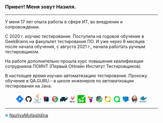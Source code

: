 ### Привет! Меня зовут Назиля.
---
<p> У меня 17 лет опыта работы в сфере ИТ, во внедрении и сопровождении. </p> 
<p> С 2020 г. изучаю тестирование. Поступила на годовое обучение в GeekBrains 
на факультет тестирования ПО. 
И уже через 8 месяцев после начала  обучения, с августа 2021 г., начала работать ручным тестировщиком.
<p>На работе дополнительно прошла курс повышения квалификации сотрудников ПОИНТ 
(Первый ОНлайн Институт Тестировщиков).</p> 
<p>В настоящее время изучаю автоматизацию тестирования. 
Прохожу обучение в QA.GURU – в школе инженеров по автоматизации тестирования на Java.
</p> 

<p  align="center">
  <code><img width="5%" title="Atlassian Jira" src="./images/icons/jira-logo.svg"></code>
  <code><img width="5%" title="Github" src="./images/icons/GitHub.svg"></code>
  <code><img width="5%" title="Java" src="./images/icons/java-logo.svg"></code>
  <code><img width="5%" title="IntelliJ IDEA" src="./images/icons/IDEA-logo.svg"></code>
  <code><img width="5%" title="JUnit5" src="./images/icons/junit5-logo.svg"></code>
  <code><img width="5%" title="Gradle" src="./images/icons/gradle-logo.svg"></code>
  <code><img width="5%" title="Maven" src="./images/icons/maven.png"></code>
  <code><img width="5%" title="Selenium" src="./images/icons/selenium.png"></code>
  <code><img width="5%" title="Selenide" src="./images/icons/selenide-logo.svg"></code>
  <code><img width="5%" title="REST-Assured" src="./images/icons/rest-assured-logo.svg"></code>
  <code><img width="5%" title="Allure Report" src="./images/icons/allure-Report-logo.svg"></code>
  <code><img width="5%" title="Allure TestOps" src="./images/icons/allure-ee-logo.svg"></code>
  <code><img width="5%" title="Selenoid" src="./images/icons/selenoid-logo.svg"></code>
  <code><img width="5%" title="Jenkins" src="./images/icons/jenkins-logo.svg"></code>
  <code><img width="5%" title="Docker" src="./images/icons/docker-original.svg"></code>
</p>

---

<a href="https://t.me/NazilyaMullagildina"><img width="2%" title="Telegram" src="./images/icons/Telegram.svg"></a>
[NazilyaMullagildina](https://t.me/NazilyaMullagildina) </br>


<!--
**Nazilya/Nazilya** is a ✨ _special_ ✨ repository because its `README.md` (this file) appears on your GitHub profile.

Here are some ideas to get you started:

- 🔭 I’m currently working on ...
- 🌱 I’m currently learning ...
- 👯 I’m looking to collaborate on ...
- 🤔 I’m looking for help with ...
- 💬 Ask me about ...
- 📫 How to reach me: ...
- 😄 Pronouns: ...
- ⚡ Fun fact: ...
-->
